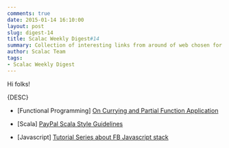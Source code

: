 ```yaml
---
comments: true
date: 2015-01-14 16:10:00
layout: post
slug: digest-14
title: Scalac Weekly Digest#14
summary: Collection of interesting links from around of web chosen for you by Scalac team
author: Scalac Team
tags:
- Scalac Weekly Digest
---
```


Hi folks! 

{DESC}

* \[Functional Programming\] [On Currying and Partial Function Application](http://www.vasinov.com/blog/on-currying-and-partial-function-application/)

* \[Scala\] [PayPal Scala Style Guidelines](https://github.com/paypal/scala-style-guide/blob/develop/README.md)

* \[Javascript\] [Tutorial Series about FB Javascript stack](http://tylermcginnis.com/reactjs-tutorial-a-comprehensive-guide-to-building-apps-with-react/)
